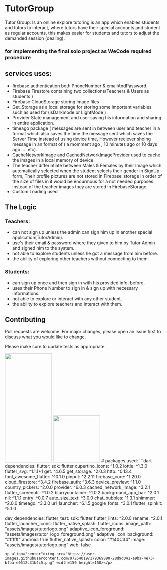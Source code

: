 # TutorGroup
Tutor Group: Is an online explore tutoring is an app which enables students and tutors to interact, 
where tutors have their special accounts and student as regular accounts, this makes easier for students 
and tutors to adjust the demanded session (dealing).

### for implementing the final solo project as WeCode required procedure 


## services uses:
* firebase authentication both PhoneNumber & emailAndPassword.
* Firebase Firestore containing two collections(Teachers & Users as students )
* Firebase CloudStorage storing image files
* Get_Storage as a local storage for storing some important variables such as used for (isDarkmode or LightMode )
* Provider State management and user saving his information and sharing in entire application.
* timeago package ( messages are sent in between user and teacher in a format which also saves the time the message sent which saves the Server Time instead of using device time, However reciever shoing message in an format of ( a momment ago , 10 minutes ago or 10 days ago .....etc).
* CacheNetworkImage and CachedNetworkImageProvider used to cache the images in a local memory of device.
* The teacher differintiate between Males & Females by their Image which automatically selected when the student selects their gender in SignUp form, Their profile pictures are not stored in Firebase_storage in order of the size of files in it would be enourmous for a not needed purposes instead of the teacher images they are stored in FirebaseStorage.
* Custom Loading used 




## The Logic

### Teachers:
* can not sign up unless the admin can sign him up in another special application(TutorAdmin).
* use's their email & password where they given to him by Tutor Admin and signed him to the system.
* not able to explore students unless he got a message from him before.
* the ability of exploring other teachers without connecting to them.


### Students:
* can sign up once and then sign in with his provided info. before.
* uses their Phone Number to sign in & sign up with necessary informations.
* not able to explore or interact with any other student.
* the ability to explore teachers and interact with them.



## Contributing
Pull requests are welcome. For major changes, please open an issue first to discuss what you would like to change.

Please make sure to update tests as appropriate.

<span>
<img src="https://user-images.githubusercontent.com/97254019/190927735-0398b50b-fa6a-4b74-9379-aba3a91746fb.png" width=150 height=350>
<img src="https://user-images.githubusercontent.com/97254019/190927743-e1df7aa4-c9a6-49cf-9709-dddb341ea7a9.png" width=150 height=150>
</span>
# packages used:
```dart
dependencies:
  flutter:
    sdk: flutter
  cupertino_icons: ^1.0.2
  lottie: ^1.3.0
  flutter_svg: ^1.1.1+1
  get: ^4.6.5
  get_storage: ^2.0.3
  http: ^0.13.4
  font_awesome_flutter: ^10.1.0
  pinput: ^2.2.11
  firebase_core: ^1.20.0
  cloud_firestore: ^3.4.2
  firebase_auth: ^3.6.3
  device_preview: ^1.1.0
  country_pickers: ^2.0.0
  provider: ^6.0.3
  cached_network_image: ^3.2.1
  flutter_screenutil: ^1.0.2
  blurrycontainer: ^1.0.2
  background_app_bar: ^2.0.1
  nil: ^1.1.1
  entry: ^0.0.7
  auto_size_text: ^3.0.0
  chat_bubbles: ^1.3.1
  shimmer: ^2.0.0
  timeago: ^3.3.0
  url_launcher: ^6.1.5
  google_fonts: ^3.0.1
  flutter_spinkit: ^5.1.0
  
  
  dev_dependencies:
  flutter_test:
    sdk: flutter
  flutter_lints: ^2.0.0
  rename: ^2.0.1
  flutter_launcher_icons:
  flutter_native_splash:
flutter_icons:
  image_path: "assets/images/tutorlogo.png"
  adaptive_icon_foreground: "assets/images/tutor_logo_foreground.png"
  adaptive_icon_background: "#ffffff"
  android: true
flutter_native_splash:
  color: "#140C34"
  image: "assets/images/tutorlogo.png"
  web: false
```
<p align="center"><img src="https://user-images.githubusercontent.com/97254019/179369890-28d9d041-e9ba-4e73-bfba-e0512c31b4c5.png" width=150 height=150></p>
